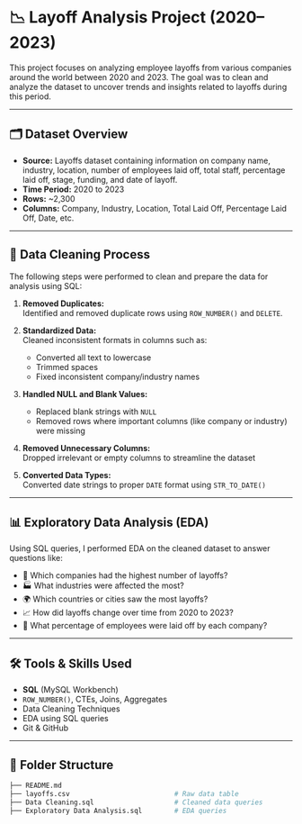 # 📉 Layoff Analysis Project (2020–2023)

This project focuses on analyzing employee layoffs from various companies around the world between 2020 and 2023. The goal was to clean and analyze the dataset to uncover trends and insights related to layoffs during this period.

---

## 🗂️ Dataset Overview

- **Source:** Layoffs dataset containing information on company name, industry, location, number of employees laid off, total staff, percentage laid off, stage, funding, and date of layoff.
- **Time Period:** 2020 to 2023
- **Rows:** ~2,300
- **Columns:** Company, Industry, Location, Total Laid Off, Percentage Laid Off, Date, etc.

---

## 🧹 Data Cleaning Process

The following steps were performed to clean and prepare the data for analysis using SQL:

1. **Removed Duplicates:**  
   Identified and removed duplicate rows using `ROW_NUMBER()` and `DELETE`.

2. **Standardized Data:**  
   Cleaned inconsistent formats in columns such as:
   - Converted all text to lowercase
   - Trimmed spaces
   - Fixed inconsistent company/industry names

3. **Handled NULL and Blank Values:**  
   - Replaced blank strings with `NULL`
   - Removed rows where important columns (like company or industry) were missing

4. **Removed Unnecessary Columns:**  
   Dropped irrelevant or empty columns to streamline the dataset

5. **Converted Data Types:**  
   Converted date strings to proper `DATE` format using `STR_TO_DATE()`

---

## 📊 Exploratory Data Analysis (EDA)

Using SQL queries, I performed EDA on the cleaned dataset to answer questions like:

- 📌 Which companies had the highest number of layoffs?
- 🏭 What industries were affected the most?
- 🌍 Which countries or cities saw the most layoffs?
- 📈 How did layoffs change over time from 2020 to 2023?
- 🔄 What percentage of employees were laid off by each company?

---

## 🛠️ Tools & Skills Used

- **SQL** (MySQL Workbench)
- `ROW_NUMBER()`, CTEs, Joins, Aggregates
- Data Cleaning Techniques
- EDA using SQL queries
- Git & GitHub

---

## 📁 Folder Structure

```bash
├── README.md
├── layoffs.csv                          # Raw data table
├── Data Cleaning.sql                    # Cleaned data queries
├── Exploratory Data Analysis.sql        # EDA queries
